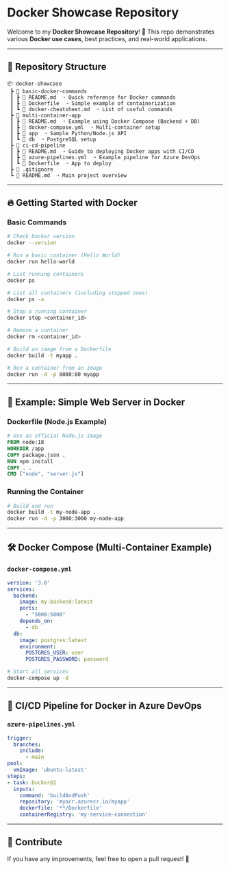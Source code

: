 # Docker Showcase Repository

Welcome to my **Docker Showcase Repository**! 🚀 This repo demonstrates various **Docker use cases**, best practices, and real-world applications.

---

## 📂 Repository Structure

```
📦 docker-showcase
 ┣ 📂 basic-docker-commands
 ┃ ┣ 📜 README.md  ➝ Quick reference for Docker commands
 ┃ ┣ 📜 Dockerfile  ➝ Simple example of containerization
 ┃ ┗ 📜 docker-cheatsheet.md  ➝ List of useful commands
 ┣ 📂 multi-container-app
 ┃ ┣ 📜 README.md  ➝ Example using Docker Compose (Backend + DB)
 ┃ ┣ 📜 docker-compose.yml  ➝ Multi-container setup
 ┃ ┣ 📂 app  ➝ Sample Python/Node.js API
 ┃ ┗ 📂 db  ➝ PostgreSQL setup
 ┣ 📂 ci-cd-pipeline
 ┃ ┣ 📜 README.md  ➝ Guide to deploying Docker apps with CI/CD
 ┃ ┣ 📜 azure-pipelines.yml  ➝ Example pipeline for Azure DevOps
 ┃ ┗ 📜 Dockerfile  ➝ App to deploy
 ┣ 📜 .gitignore
 ┗ 📜 README.md  ➝ Main project overview
```

---

## 🔥 Getting Started with Docker


### Basic Commands
```bash
# Check Docker version
docker --version

# Run a basic container (Hello World)
docker run hello-world

# List running containers
docker ps

# List all containers (including stopped ones)
docker ps -a

# Stop a running container
docker stop <container_id>

# Remove a container
docker rm <container_id>

# Build an image from a Dockerfile
docker build -t myapp .

# Run a container from an image
docker run -d -p 8080:80 myapp
```

---

## 📌 Example: Simple Web Server in Docker

### Dockerfile (Node.js Example)
```dockerfile
# Use an official Node.js image
FROM node:18
WORKDIR /app
COPY package.json .
RUN npm install
COPY . .
CMD ["node", "server.js"]
```

### Running the Container
```bash
# Build and run
docker build -t my-node-app .
docker run -d -p 3000:3000 my-node-app
```

---

## 🛠️ Docker Compose (Multi-Container Example)

### `docker-compose.yml`
```yaml
version: '3.8'
services:
  backend:
    image: my-backend:latest
    ports:
      - "5000:5000"
    depends_on:
      - db
  db:
    image: postgres:latest
    environment:
      POSTGRES_USER: user
      POSTGRES_PASSWORD: password
```

```bash
# Start all services
docker-compose up -d
```

---

## 🔄 CI/CD Pipeline for Docker in Azure DevOps

### `azure-pipelines.yml`
```yaml
trigger:
  branches:
    include:
      - main
pool:
  vmImage: 'ubuntu-latest'
steps:
- task: Docker@2
  inputs:
    command: 'buildAndPush'
    repository: 'myacr.azurecr.io/myapp'
    dockerfile: '**/Dockerfile'
    containerRegistry: 'my-service-connection'
```

---

## 📢 Contribute
If you have any improvements, feel free to open a pull request! 🚀
